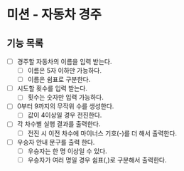 # 미션 - 자동차 경주

## 기능 목록
- [ ] 경주할 자동차의 이름을 입력 받는다.
  - [ ] 이름은 5자 이하만 가능하다.
  - [ ] 이름은 쉼표로 구분한다.

- [ ] 시도할 횟수를 입력 받는다.
  - [ ] 횟수는 숫자만 입력 가능하다.

- [ ] 0부터 9까지의 무작위 수를 생성한다.
  - [ ] 값이 4이상일 경우 전진한다.

- [ ] 각 차수별 실행 결과를 출력한다.
  - [ ] 전진 시 이전 차수에 마이너스 기호(-)를 더 해서 출력한다.

- [ ] 우승자 안내 문구를 출력 한다.
  - [ ] 우승자는 한 명 이상일 수 있다.
  - [ ] 우승자가 여러 명일 경우 쉼표(,)로 구분해서 출력한다.